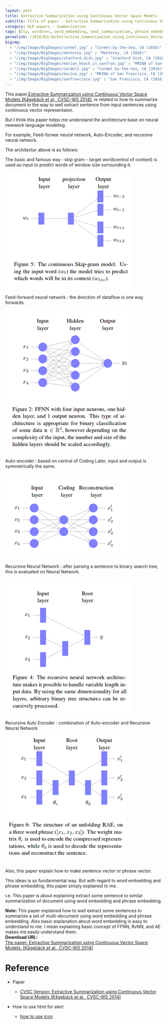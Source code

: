 ```yaml
---
layout: post
title: Extractive Summarization using Continuous Vector Space Models
subtitle: Title of paper - Extractive Summarization using Continuous Vector Space Models
category: NLP papers - Summarization
tags: [nlp, word2vec, word_embedding, text_summarization, phrase_embedding]
permalink: /2018/03/18/Extractive_Summarization_using_Continuous_Vector_Space_Models/
bigimg: 
  - "/img/Image/BigImages/carmel.jpg" : "Carmel-by-the-Sea, CA (2016)"
  - "/img/Image/BigImages/monterey.jpg" : "Monterey, CA (2016)"
  - "/img/Image/BigImages/stanford_dish.jpg" : "Stanford Dish, CA (2016)"
  - "/img/Image/BigImages/marian_beach_in_sanfran.jpg" : "MRINA of San Francisco, CA (2016)"
  - "/img/Image/BigImages/carmel2.jpg" : "Carmel-by-the-Sea, CA (2016)"
  - "/img/Image/BigImages/marina.jpg" : "MRINA of San Francisco, CA (2016)"
  - "/img/Image/BigImages/sanfrancisco.jpg" : "San Francisco, CA (2016)"
---
```


This paper,[Extractive Summarization using Continuous Vector Space Models (Kågebäck et al., CVSC-WS 2014)](http://www.aclweb.org/anthology/W14-1504), is related to how to summarize document in the way to well extract sentence from input sentences using continuous vector representaion.

But I think this paper helps me understand the architecture base on neural newwork language modeling.  

For example, Feed-forwar neural network, Auto-Encoder, and recursive neural network. 

The architectur above is as follows: 

The basic and famous way : skip gram - target word(central of context) is used as input to predict words of window size surrounding it. 


![Kågebäck et al., CVSC-WS 2014](/img/Image/NaturalLanguageProcessing/NLPLabs/Paper_Investigation/Summarization/2018-03-18-Extractive_Summarization_using_Continuous_Vector_Space_Models/Skip_gram.png)

Feed-forward neural network : the direction of dataflow is one way forwards.

![Kågebäck et al., CVSC-WS 2014](/img/Image/NaturalLanguageProcessing/NLPLabs/Paper_Investigation/Summarization/2018-03-18-Extractive_Summarization_using_Continuous_Vector_Space_Models/FFNN.png)


Auto-encoder : based on central of Coding Later, input and output is symmetrically the same. 

![Kågebäck et al., CVSC-WS 2014](/img/Image/NaturalLanguageProcessing/NLPLabs/Paper_Investigation/Summarization/2018-03-18-Extractive_Summarization_using_Continuous_Vector_Space_Models/Auto_Encoder.png)

Recursive Neural Network : after parsing a sentence to binary search tree, this is evaluated on Neural Network.

![Kågebäck et al., CVSC-WS 2014](/img/Image/NaturalLanguageProcessing/NLPLabs/Paper_Investigation/Summarization/2018-03-18-Extractive_Summarization_using_Continuous_Vector_Space_Models/RecursiveNN.png)

Recursive Auto Encoder : combination of Auto-encoder and Recursive Neural Network

![Kågebäck et al., CVSC-WS 2014](/img/Image/NaturalLanguageProcessing/NLPLabs/Paper_Investigation/Summarization/2018-03-18-Extractive_Summarization_using_Continuous_Vector_Space_Models/Unfolding_Recursive_Auto_encoder.png)

Also, this paper explain how to make sentence vector or phrase vector. 

This ideas is so fundanmental way. But with regard to word embedding and phrase embedding, this paper simply explained to me. 

i.e. This paper is about explaining extract some sentence to similar summarization of document using word embedding and phrase embedding.


<div class="alert alert-info" role="alert"><i class="fa fa-info-circle"></i> <b>Note: </b>
This paper explained how to well extract some sentences to summarize a set of multi-document using word embedding and phrase embedding.
Also basic explanation about word embedding is easy to understand to me. I mean explaining basic concept of FFNN, RvNN, and AE makes me easily understand them.  
</div>
  
  
<div class="alert alert-success" role="alert"><i class="fa fa-paperclip fa-lg"></i> <b>Download URL: </b><br>
  <a href="http://www.aclweb.org/anthology/W14-1504">The paper: Extractive Summarization using Continuous Vector Space Models. (Kågebäck et al., CVSC-WS 2014)</a>
</div>

# Reference 

- Paper 
  - [CVSC Version: Extractive Summarization using Continuous Vector Space Models (Kågebäck et al., CVSC-WS 2014)](http://www.aclweb.org/anthology/W14-1504)
 
- How to use html for alert
  - [how to use icon](http://idratherbewriting.com/documentation-theme-jekyll/mydoc_icons.html)
 
